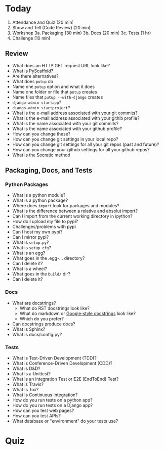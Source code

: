 # Today

1. Attendance and Quiz (20 min)
2. Show and Tell (Code Review) (20 min)
3. Workshop
  3a. Packaging (30 min)
  3b. Docs (20 min)
  3c. Tests (1 hr)
4. Challenge (10 min)

## Review

- What does an HTTP GET request URL look like?
- What is PyScaffold?
- Are there alternatives?
- What does `putup` do
- Name one `putup` option and what it does
- Name one folder or file that `putup` creates
- Name files that `putup --with-django` creates
- `django-admin startapp`?
- `django-admin startproject`?
- What is the e-mail address associated with your git commits?
- What is the e-mail address associated with your githib profile?
- What is the name associated with your git commits?
- What is the name associated with your github profile?
- How can you change these?
- How can you change git settings in your local repo?
- How can you change git settings for all your git repos (past and future)?
- How can you change your github settings for all your github repos?
- What is the Socratic method

## Packaging, Docs, and Tests

### Python Packages

- What is a python module?
- What is a python package?
- Where does `import` look for packages and modules?
- What is the difference between a relative and absolut import?
- Can I import from the current working directory in ipython?
- How do I upload my file to pypi?
- Challenges/problems with pypi
- Can I host my own pypi?
- Can I mirror pypi?
- What is `setup.py`?
- What is `setup.cfg`?
- What is an egg?
- What goes in the .egg-... directory?
- Can I delete it?
- What is a wheel?
- What goes in the `build/` dir?
- Can I delete it?

### Docs

- What are docstrings?
	- What do RST docstrings look like?
	- What do markdown or [Google-style docstrings](http://sphinxcontrib-napoleon.readthedocs.io/en/latest/example_google.html) look like?
	- Which do you prefer?
- Can docstrings produce docs?
- What is Sphinx?
- What is docs/config.py?

### Tests

- What is Test-Driven Development (TDD)?
- What is Conference-Driven Development (CDD)?
- What is D&D?
- What is a Unittest?
- What is an Integration Test or E2E (EndToEnd) Test?
- What is Travis?
- What is Tox?
- What is Continuous Integration?
- How do you run tests on a python app?
- How do you run tests on a Django app?
- How can you test web pages?
- How can you test APIs?
- What database or "environment" do your tests use?



# Quiz